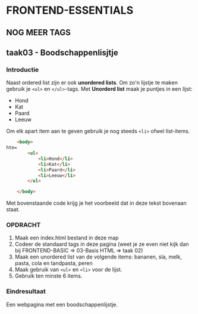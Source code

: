 # FRONTEND-ESSENTIALS

## NOG MEER TAGS

## taak03 - Boodschappenlisjtje

### Introductie

Naast ordered list zijn er ook __unordered lists__. Om zo'n lijstje te maken gebruik je `<ul>` en `</ul>`-tags. Met __Unorderd list__ maak je puntjes in een lijst: 

- Hond
- Kat
- Paard
- Leeuw

Om elk apart item aan te geven gebruik je nog steeds `<li>` ofwel list-items.

```html
    <body>
hte=
        <ul>
            <li>Hond</li>
            <li>Kat</li>
            <li>Paard</li>
            <li>Leeuw</li>
        </ul>

    </body>
```

Met bovenstaande code krijg je het voorbeeld dat in deze tekst bovenaan staat.

### OPDRACHT

1. Maak een index.html bestand in deze map
2. Codeer de standaard tags in deze pagina (weet je ze even niet kijk dan bij FRONTEND-BASIC => 03-Basis HTML => taak 02)
3. Maak een unordered list van de volgende items: bananen, sla, melk, pasta, cola en tandpasta, peren
4. Maak gebruik van `<ul>` en `<li>` voor de lijst.
5. Gebruik ten minste 6 items.

### Eindresultaat

Een webpagina met een boodschappenlijstje.
